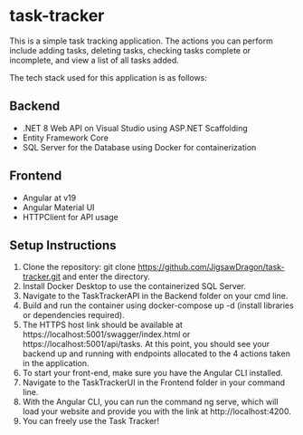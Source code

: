 # task-tracker

This is a simple task tracking application. The actions you can perform include adding tasks, deleting tasks, checking tasks complete or incomplete, and view a list of all tasks added.

The tech stack used for this application is as follows:
## Backend
 - .NET 8 Web API on Visual Studio using ASP.NET Scaffolding
 - Entity Framework Core
 - SQL Server for the Database using Docker for containerization
## Frontend
 - Angular at v19
 - Angular Material UI
 - HTTPClient for API usage

## Setup Instructions

1. Clone the repository: git clone https://github.com/JigsawDragon/task-tracker.git and enter the directory.
2. Install Docker Desktop to use the containerized SQL Server.
3. Navigate to the TaskTrackerAPI in the Backend folder on your cmd line.
4. Build and run the container using docker-compose up -d (install libraries or dependencies required).
5. The HTTPS host link should be available at https://localhost:5001/swagger/index.html or https://localhost:5001/api/tasks.
At this point, you should see your backend up and running with endpoints allocated to the 4 actions taken in the application.
6. To start your front-end, make sure you have the Angular CLI installed.
7. Navigate to the TaskTrackerUI in the Frontend folder in your command line.
8. With the Angular CLI, you can run the command ng serve, which will load your website and provide you with the link at http://localhost:4200.
9. You can freely use the Task Tracker!


